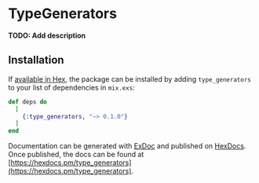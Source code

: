 # TypeGenerators

**TODO: Add description**

## Installation

If [available in Hex](https://hex.pm/docs/publish), the package can be installed
by adding `type_generators` to your list of dependencies in `mix.exs`:

```elixir
def deps do
  [
    {:type_generators, "~> 0.1.0"}
  ]
end
```

Documentation can be generated with [ExDoc](https://github.com/elixir-lang/ex_doc)
and published on [HexDocs](https://hexdocs.pm). Once published, the docs can
be found at [https://hexdocs.pm/type_generators](https://hexdocs.pm/type_generators).

